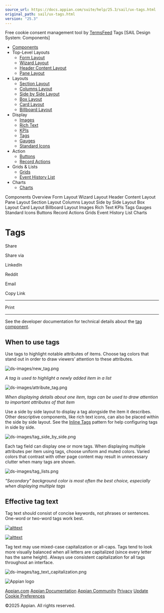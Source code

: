 ```yaml
---
source_url: https://docs.appian.com/suite/help/25.3/sail/ux-tags.html
original_path: sail/ux-tags.html
version: "25.3"
---
```


Free cookie consent management tool by [TermsFeed](https://www.termsfeed.com/) Tags \[SAIL Design System: Components\]

-   [Components](/suite/help/25.3/sail/components.html)
-   Top-Level Layouts
    -   [Form Layout](/suite/help/25.3/sail/ux-form-layout.html)
    -   [Wizard Layout](/suite/help/25.3/sail/ux-wizard-layout.html)
    -   [Header Content Layout](/suite/help/25.3/sail/ux-header-content-layout.html)
    -   [Pane Layout](/suite/help/25.3/sail/ux-pane-layout.html)
-   Layouts
    -   [Section Layout](/suite/help/25.3/sail/ux-section-layout.html)
    -   [Columns Layout](/suite/help/25.3/sail/ux-columns-layout.html)
    -   [Side by Side Layout](/suite/help/25.3/sail/ux-side-by-side-layout.html)
    -   [Box Layout](/suite/help/25.3/sail/ux-box-layout.html)
    -   [Card Layout](/suite/help/25.3/sail/ux-card-layout.html)
    -   [Billboard Layout](/suite/help/25.3/sail/ux-billboard-layout.html)
-   Display
    -   [Images](/suite/help/25.3/sail/ux-images.html)
    -   [Rich Text](/suite/help/25.3/sail/ux-rich-text.html)
    -   [KPIs](/suite/help/25.3/sail/ux-kpi.html)
    -   [Tags](#)
    -   [Gauges](/suite/help/25.3/sail/ux-gauge.html)
    -   [Standard Icons](/suite/help/25.3/sail/ux-styled-icons.html)
-   Action
    -   [Buttons](/suite/help/25.3/sail/ux-buttons.html)
    -   [Record Actions](/suite/help/25.3/sail/ux-record-actions.html)
-   Grids & Lists
    -   [Grids](/suite/help/25.3/sail/ux-grids.html)
    -   [Event History List](/suite/help/25.3/sail/ux-event-history-list.html)
-   Charts
    -   [Charts](/suite/help/25.3/sail/ux-charts.html)

Components Overview Form Layout Wizard Layout Header Content Layout Pane Layout Section Layout Columns Layout Side by Side Layout Box Layout Card Layout Billboard Layout Images Rich Text KPIs Tags Gauges Standard Icons Buttons Record Actions Grids Event History List Charts

# Tags

Share

Share via

LinkedIn

Reddit

Email

Copy Link

* * *

Print

* * *

See the developer documentation for technical details about the [tag component](/suite/help/25.3/Tag_Component.html).

## When to use tags

Use tags to highlight notable attributes of items. Choose tag colors that stand out in order to draw viewers’ attention to these attributes.

![ds-images/new_tag.png](ds-images/new_tag.png)

_A tag is used to highlight a newly added item in a list_

![ds-images/attribute_tag.png](ds-images/attribute_tag.png)

_When displaying details about one item, tags can be used to draw attention to important attributes of that item_

Use a side by side layout to display a tag alongside the item it describes. Other descriptive components, like rich text icons, can also be placed within the side by side layout. See the [Inline Tags](../inline-tags-for-side-by-side-pattern.html) pattern for help configuring tags in side by side.

![ds-images/tag_side_by_side.png](ds-images/tag_side_by_side.png)

Each tag field can display one or more tags. When displaying multiple attributes per item using tags, choose uniform and muted colors. Varied colors that contrast with other page content may result in unnecessary clutter when many tags are shown.

![ds-images/tag_lists.png](ds-images/tag_lists.png)

_"Secondary" background color is most often the best choice, especially when displaying multiple tags_

## Effective tag text

Tag text should consist of concise keywords, not phrases or sentences. One-word or two-word tags work best.

[![alttext](ds-images/tag_text_do.png)](ds-images/tag_text_do.png)

[![alttext](ds-images/tag_text_dont.png)](ds-images/tag_text_dont.png)

Tag text may use mixed-case capitalization or all-caps. Tags tend to look more visually balanced when all letters are capitalized (since every letter has the same height). Always use consistent capitalization for all tags throughout an interface.

![ds-images/tag_text_capitalization.png](ds-images/tag_text_capitalization.png)

![Appian logo](../images/design-sys/logo-appian-white-rebrand.svg)

[Appian.com](https://www.appian.com/) [Appian Documentation](/suite/help/25.3/) [Appian Community](https://community.appian.com) [Privacy](https://appian.com/legal/privacy-information.html) [Update Cookie Preferences](#)
 

©2025 Appian. All rights reserved.